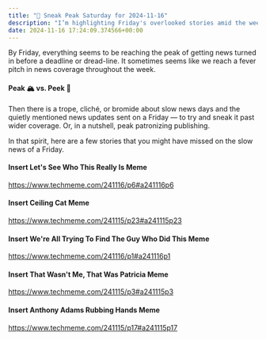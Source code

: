 ```yaml
---
title: "🔮 Sneak Peak Saturday for 2024-11-16"
description: "I’m highlighting Friday's overlooked stories amid the week's news frenzy and memes."
date: 2024-11-16 17:24:09.374566+00:00
---
```


<!-- buttondown-editor-mode: fancy --><p>By Friday, everything seems to be reaching the peak of getting news turned in before a deadline or dread-line. It sometimes seems like we reach a fever pitch in news coverage throughout the week.</p><h4>Peak 🏔️ vs. Peek 👀</h4><p>Then there is a trope, cliché, or bromide about slow news days and the quietly mentioned news updates sent on a Friday — to try and sneak it past wider coverage. Or, in a nutshell, peak patronizing publishing.</p><p>In that spirit, here are a few stories that you might have missed on the slow news of a Friday.</p><h4>Insert Let's See Who This Really Is Meme</h4><p><a target="_blank" rel="noopener noreferrer nofollow" href="https://www.techmeme.com/241116/p6#a241116p6">https://www.techmeme.com/241116/p6#a241116p6</a></p><h4>Insert Ceiling Cat Meme</h4><p><a target="_blank" rel="noopener noreferrer nofollow" href="https://www.techmeme.com/241115/p23#a241115p23">https://www.techmeme.com/241115/p23#a241115p23</a></p><h4>Insert We're All Trying To Find The Guy Who Did This Meme</h4><p><a target="_blank" rel="noopener noreferrer nofollow" href="https://www.techmeme.com/241116/p1#a241116p1">https://www.techmeme.com/241116/p1#a241116p1</a></p><h4>Insert That Wasn't Me, That Was Patricia Meme</h4><p><a target="_blank" rel="noopener noreferrer nofollow" href="https://www.techmeme.com/241115/p3#a241115p3">https://www.techmeme.com/241115/p3#a241115p3</a></p><h4>Insert Anthony Adams Rubbing Hands Meme</h4><p><a target="_blank" rel="noopener noreferrer nofollow" href="https://www.techmeme.com/241115/p17#a241115p17">https://www.techmeme.com/241115/p17#a241115p17</a></p>